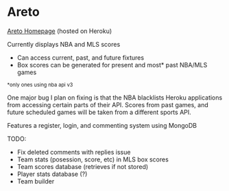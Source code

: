 # Areto

<a href="https://areto.herokuapp.com" target="_blank">Areto Homepage</a> (hosted on Heroku)

Currently displays NBA and MLS scores

- Can access current, past, and future fixtures
- Box scores can be generated for present and most\* past NBA/MLS games

<sub>\*only ones using nba api v3<sub>
  
One major bug I plan on fixing is that the NBA blacklists Heroku applications from accessing certain parts of their API. Scores from past games, and future scheduled games will be taken from a different sports API.

Features a register, login, and commenting system using MongoDB

TODO:

- Fix deleted comments with replies issue
- Team stats (posession, score, etc) in MLS box scores
- Team scores database (retrieves if not stored)
- Player stats database (?)
- Team builder
